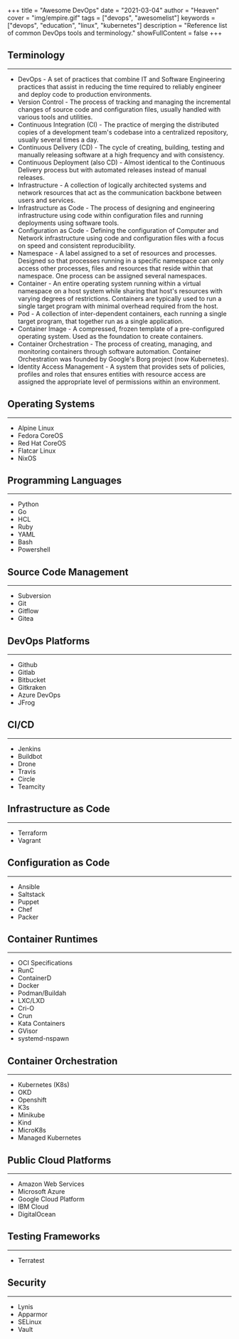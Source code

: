 +++
title = "Awesome DevOps"
date = "2021-03-04"
author = "Heaven"
cover = "img/empire.gif"
tags = ["devops", "awesomelist"]
keywords = ["devops", "education", "linux", "kubernetes"]
description = "Reference list of common DevOps tools and terminology."
showFullContent = false 
+++

## Terminology

---

- DevOps - A set of practices that combine IT and Software Engineering practices that assist in reducing the time
  required to reliably engineer and deploy code to production environments.
- Version Control - The process of tracking and managing the incremental changes of source code and configuration files, 
  usually handled with various tools and utilities.
- Continuous Integration (CI) - The practice of merging the distributed copies of a development team's codebase into a 
  centralized repository, usually several times a day.
- Continuous Delivery (CD) - The cycle of creating, building, testing and manually releasing software at a high
  frequency and with consistency.
- Continuous Deployment (also CD) - Almost identical to the Continuous Delivery process but with automated releases
  instead of manual releases.
- Infrastructure - A collection of logically architected systems and network resources that act as the communication
  backbone between users and services.
- Infrastructure as Code - The process of designing and engineering infrastructure using code within configuration
  files and running deployments using software tools.
- Configuration as Code - Defining the configuration of Computer and Network infrastructure using code and configuration
  files with a focus on speed and consistent reproducibility. 
- Namespace - A label assigned to a set of resources and processes. Designed so that processes running in a specific namespace
  can only access other processes, files and resources that reside within that namespace. One process can be assigned several
  namespaces.
- Container - An entire operating system running within a virtual namespace on a host system while sharing that host's
  resources with varying degrees of restrictions. Containers are typically used to run a single target program with minimal
  overhead required from the host.
- Pod - A collection of inter-dependent containers, each running a single target program, that together run as a single
  application.
- Container Image - A compressed, frozen template of a pre-configured operating system. Used as the foundation to 
  create containers.
- Container Orchestration - The process of creating, managing, and monitoring containers through software automation.
  Container Orchestration was founded by Google's Borg project (now Kubernetes).
- Identity Access Management - A system that provides sets of policies, profiles and roles that ensures entities with 
  resource access are assigned the appropriate level of permissions within an environment.
  

## Operating Systems

---
- Alpine Linux
- Fedora CoreOS
- Red Hat CoreOS
- Flatcar Linux
- NixOS

## Programming Languages

---
- Python
- Go
- HCL
- Ruby
- YAML
- Bash
- Powershell

## Source Code Management 

---
- Subversion
- Git
- Gitflow
- Gitea
  
## DevOps Platforms

---
- Github
- Gitlab
- Bitbucket
- Gitkraken
- Azure DevOps
- JFrog

## CI/CD

---
- Jenkins
- Buildbot
- Drone
- Travis
- Circle
- Teamcity



## Infrastructure as Code

---
- Terraform
- Vagrant

## Configuration as Code

---
- Ansible
- Saltstack
- Puppet
- Chef
- Packer

## Container Runtimes

---
- OCI Specifications
- RunC
- ContainerD
- Docker
- Podman/Buildah
- LXC/LXD  
- Cri-O
- Crun
- Kata Containers  
- GVisor
- systemd-nspawn

## Container Orchestration

---
- Kubernetes (K8s)
- OKD
- Openshift
- K3s
- Minikube
- Kind
- MicroK8s
- Managed Kubernetes

## Public Cloud Platforms

---
- Amazon Web Services
- Microsoft Azure
- Google Cloud Platform
- IBM Cloud
- DigitalOcean

## Testing Frameworks

---
- Terratest

## Security

___
- Lynis
- Apparmor
- SELinux
- Vault